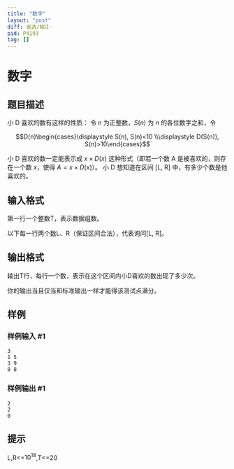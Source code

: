 ```yaml
---
title: "数字"
layout: "post"
diff: 省选/NOI-
pid: P4193
tag: []
---
```

# 数字
## 题目描述

小 D 喜欢的数有这样的性质：
令 $n$ 为正整数，$S(n)$ 为 $n$ 的各位数字之和，令

$$D(n)\begin{cases}\displaystyle S(n), S(n)<10 \\\displaystyle D(S(n)), S(n)>10\end{cases}$$

小 D 喜欢的数一定能表示成 $x×D(x)$ 这种形式（即若一个数 A 是被喜欢的，则存在一个数 $x$，使得 $A=x\times D(x)$）。
小 D 想知道在区间 [L, R] 中，有多少个数是他喜欢的。
## 输入格式

第一行一个整数T，表示数据组数。

以下每一行两个数L、R（保证区间合法），代表询问[L, R]。

## 输出格式

输出T行，每行一个数，表示在这个区间内小D喜欢的数出现了多少次。

你的输出当且仅当和标准输出一样才能得该测试点满分。

## 样例

### 样例输入 #1
```
3
1 5
3 9
8 8
```
### 样例输出 #1
```
2
2
0
```
## 提示

L,R<=$10^18$,T<=20

